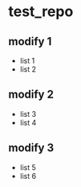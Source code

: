 # test_repo

## modify 1

* list 1
* list 2

## modify 2

* list 3
* list 4

## modify 3

* list 5
* list 6
